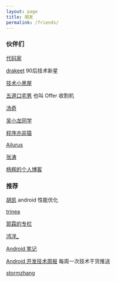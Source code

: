 ```yaml
---
layout: page
title: 朋友
permalink: /friends/
---
```


### 伙伴们

[代码家](http://blog.daimajia.com/)

[drakeet](http://drakeet.me/) 90后技术新星

[技术小黑屋](http://droidyue.com/)

[五道口宅男](http://hujiaweibujidao.github.io/) 也叫 Offer 收割机

[汤奇](http://itangqi.me/)

[吴小龙同学](http://wuxiaolong.me/)

[程序亦非猿](http://yifeiyuan.me/)

[Ailurus](http://www.easydone.cn/)

[张涛](http://kymjs.com/)

[杨辉的个人博客](http://yanghui.name/)

### 推荐

[胡凯](http://hukai.me/) android 性能优化

[trinea](http://www.trinea.cn/)

[郭霖的专栏](http://blog.csdn.net/guolin_blog?viewmode=contents)

[鸿洋_](http://blog.csdn.net/lmj623565791)

[Android 笔记](http://www.race604.com/)

[Android 开发技术周报](http://www.androidweekly.cn/) 每周一次技术干货推送

[stormzhang](http://www.stormzhang.com/)
